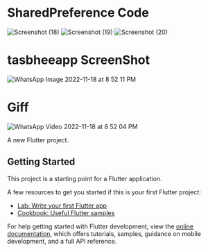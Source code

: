 # SharedPreference Code
![Screenshot (18)](https://user-images.githubusercontent.com/64838868/205712923-07ce7245-9843-4244-90ee-035a0329fbb8.png)
![Screenshot (19)](https://user-images.githubusercontent.com/64838868/205712954-97d2ebf5-2e1c-4863-838f-c9357822aba6.png)
![Screenshot (20)](https://user-images.githubusercontent.com/64838868/205712979-61b40fd7-4ac3-40b0-89d0-009ce08fcc70.png)

# tasbheeapp ScreenShot

![WhatsApp Image 2022-11-18 at 8 52 11 PM](https://user-images.githubusercontent.com/64838868/202746288-5e60eae9-1c1f-4581-b9d4-5faae768ad40.jpeg)
# Giff
![WhatsApp Video 2022-11-18 at 8 52 04 PM](https://user-images.githubusercontent.com/64838868/202752331-b8f32f31-598a-4122-9213-5375052311cb.gif)

A new Flutter project.

## Getting Started

This project is a starting point for a Flutter application.

A few resources to get you started if this is your first Flutter project:

- [Lab: Write your first Flutter app](https://docs.flutter.dev/get-started/codelab)
- [Cookbook: Useful Flutter samples](https://docs.flutter.dev/cookbook)

For help getting started with Flutter development, view the
[online documentation](https://docs.flutter.dev/), which offers tutorials,
samples, guidance on mobile development, and a full API reference.
